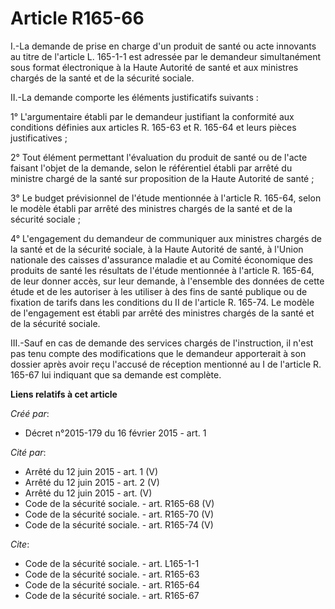 # Article R165-66

I.-La demande de prise en charge d'un produit de santé ou acte innovants au titre de l'article L. 165-1-1 est adressée par le
demandeur simultanément sous format électronique à la Haute Autorité de santé et aux ministres chargés de la santé et de la
sécurité sociale. 

II.-La demande comporte les éléments justificatifs suivants : 

1° L'argumentaire établi par le demandeur justifiant la conformité aux conditions définies aux articles R. 165-63 et R.
165-64 et leurs pièces justificatives ; 

2° Tout élément permettant l'évaluation du produit de santé ou de l'acte faisant l'objet de la demande, selon le référentiel
établi par arrêté du ministre chargé de la santé sur proposition de la Haute Autorité de santé ; 

3° Le budget prévisionnel de l'étude mentionnée à l'article R. 165-64, selon le modèle établi par arrêté des ministres
chargés de la santé et de la sécurité sociale ; 

4° L'engagement du demandeur de communiquer aux ministres chargés de la santé et de la sécurité sociale, à la Haute Autorité
de santé, à l'Union nationale des caisses d'assurance maladie et au Comité économique des produits de santé les résultats de
l'étude mentionnée à l'article R. 165-64, de leur donner accès, sur leur demande, à l'ensemble des données de cette étude et
de les autoriser à les utiliser à des fins de santé publique ou de fixation de tarifs dans les conditions du II de l'article
R. 165-74. Le modèle de l'engagement est établi par arrêté des ministres chargés de la santé et de la sécurité sociale. 

III.-Sauf en cas de demande des services chargés de l'instruction, il n'est pas tenu compte des modifications que le
demandeur apporterait à son dossier après avoir reçu l'accusé de réception mentionné au I de l'article R. 165-67 lui
indiquant que sa demande est complète.

**Liens relatifs à cet article**

_Créé par_:

  - Décret n°2015-179 du 16 février 2015 - art. 1

_Cité par_:

  - Arrêté du 12 juin 2015 - art. 1 (V)
  - Arrêté du 12 juin 2015 - art. 2 (V)
  - Arrêté du 12 juin 2015 - art. (V)
  - Code de la sécurité sociale. - art. R165-68 (V)
  - Code de la sécurité sociale. - art. R165-70 (V)
  - Code de la sécurité sociale. - art. R165-74 (V)

_Cite_:

  - Code de la sécurité sociale. - art. L165-1-1
  - Code de la sécurité sociale. - art. R165-63
  - Code de la sécurité sociale. - art. R165-64
  - Code de la sécurité sociale. - art. R165-67
